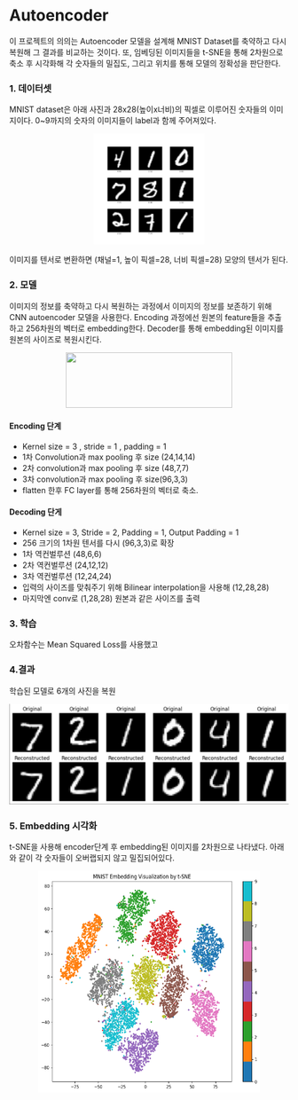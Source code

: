 # Autoencoder

이 프로젝트의 의의는 Autoencoder 모델을 설계해 MNIST Dataset를 
축약하고 다시 복원해 그 결과를 비교하는 것이다. 또, 임베딩된 이미지들을
t-SNE을 통해 2차원으로 축소 후 시각화해 각 숫자들의 밀집도, 그리고 
위치를 통해 모델의 정확성을 판단한다.

<div align="left">

### 1. 데이터셋

MNIST dataset은 아래 사진과 28x28(높이x너비)의 픽셀로 이루어진 숫자들의 이미지이다. 
0~9까지의 숫자의 이미지들이 label과 함께 주어져있다.

<div align="center">
    <img src="images/mnist.png" width="200" height="200"/>
</div>

이미지를 텐서로 변환하면 (채널=1, 높이 픽셀=28, 너비 픽셀=28) 모양의 텐서가 된다.


### 2. 모델 
이미지의 정보를 축약하고 다시 복원하는 과정에서 
이미지의 정보를 보존하기 위해 CNN autoencoder 모델을 사용한다.
Encoding 과정에선 원본의 feature들을 추출하고 256차원의
벡터로 embedding한다. Decoder를 통해 embedding된 
이미지를 원본의 사이즈로 복원시킨다.

<div align="center">
    <img src="https://blog.keras.io/img/ae/autoencoder_schema.jpg" width="300" height="100"/>
</div>

#### Encoding 단계
- Kernel size = 3 , stride = 1 , padding = 1 
- 1차 Convolution과 max pooling 후 size (24,14,14)
- 2차 convolution과 max pooling 후 size (48,7,7)
- 3차 convolution과 max pooling 후 size(96,3,3)
- flatten 한후 FC layer를 통해 256차원의 벡터로 축소.


#### Decoding 단게
-  Kernel size = 3, Stride = 2, Padding = 1, Output Padding = 1
- 256 크기의 1차원 텐서를 다시  (96,3,3)로 확장
- 1차 역컨벌루션 (48,6,6) 
- 2차 역컨벌루션 (24,12,12) 
- 3차 역컨벌루션 (12,24,24)
- 입력의 사이즈를 맞춰주기 위해 Bilinear interpolation을 사용해 (12,28,28)
- 마지막엔 conv로 (1,28,28) 원본과 같은 사이즈를 출력


  
### 3. 학습
오차함수는 Mean Squared Loss를 사용했고

### 4.결과
학습된 모델로 6개의 사진을 복원
<div align="center">
    <img src="images/복원 이미지.JPG">
</div>

### 5. Embedding 시각화
t-SNE을 사용해 encoder단계 후 embedding된 이미지를 2차원으로 나타냈다.
아래와 같이 각 숫자들이 오버랩되지 않고 밀집되어있다.
<div align="center">
    <img src="images/tsne 임베딩.png", width="400", height="400">
</div>







